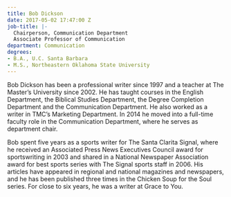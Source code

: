 ```yaml
---
title: Bob Dickson
date: 2017-05-02 17:47:00 Z
job-title: |-
  Chairperson, Communication Department
  Associate Professor of Communication
department: Communication
degrees:
- B.A., U.C. Santa Barbara
- M.S., Northeastern Oklahoma State University
---
```


Bob Dickson has been a professional writer since 1997 and a teacher at The Master’s University since 2002. He has taught courses in the English Department, the Biblical Studies Department, the Degree Completion Department and the Communication Department. He also worked as a writer in TMC’s Marketing Department. In 2014 he moved into a full-time faculty role in the Communication Department, where he serves as department chair.

Bob spent five years as a sports writer for The Santa Clarita Signal, where he received an Associated Press News Executives Council award for sportswriting in 2003 and shared in a National Newspaper Association award for best sports series with The Signal sports staff in 2006. His articles have appeared in regional and national magazines and newspapers, and he has been published three times in the Chicken Soup for the Soul series. For close to six years, he was a writer at Grace to You.